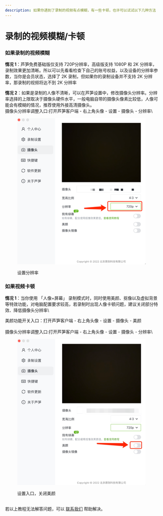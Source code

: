 ```yaml
---
description: 如果你遇到了录制的视频有点模糊，有一些卡顿，也许可以试试以下几种方法
---
```


# 录制的视频模糊/卡顿

### 如果录制的视频模糊 <a href="#f0-9f-91-89-e5-bd-95-e5-88-b6-e7-9a-84-e8-a7-86-e9-a2-91-e6-a8-a1-e7-b3-8a" id="f0-9f-91-89-e5-bd-95-e5-88-b6-e7-9a-84-e8-a7-86-e9-a2-91-e6-a8-a1-e7-b3-8a"></a>

**情况 1**：芦笋免费基础版仅支持 720P分辨率，高级版支持 1080P 和 2K 分辨率，录制效果更加清晰。所以可以先看看检查下自己的账号权益，以及设备的分辨率参数，当你是会员状态，选择了 2K 录制，但如果你的录制设备并不支持 2K 分辨率，那录制的视频将达不到 2K 分辨率

**情况 2**：如果是录制的人像不清晰，可以在芦笋设置中，修改摄像头分辨率。分辨率选择的上限取决于摄像头硬件水平，一般电脑自带的摄像头像素比较低，人像可能会有模糊的情况，推荐使用外接高清摄像头。\
摄像头分辨率调整入口:打开芦笋客户端 - 右上角头像 - 设置 - 摄像头 - 分辨率\


<figure><img src="../.gitbook/assets/fenbianlv.png" alt=""><figcaption><p>设置分辨率</p></figcaption></figure>

### 如果视频卡顿 <a href="#e8-a7-86-e9-a2-91-e5-8d-a1-e9-a1-bf" id="e8-a7-86-e9-a2-91-e5-8d-a1-e9-a1-bf"></a>

**情况 1**：当你使用 「人像+屏幕」 录制模式时，同时使用美颜、抠像以及虚拟背景等特效功能，对电脑配置要求较高，若录制时出现人像卡顿问题，建议关闭部分特效、降低摄像头分辨率\


美颜功能开关入口：打开芦笋客户端 - 右上角头像 - 设置 - 摄像头 - 美颜\
\
摄像头分辨率调整入口:打开芦笋客户端 - 右上角头像 - 设置 - 摄像头 - 分辨率\


<figure><img src="../.gitbook/assets/shipinkadun.png" alt=""><figcaption><p>设置入口，关闭美颜</p></figcaption></figure>

\
若以上教程无法解答问题，可以 [联系我们](../contact/) 帮助解决。
